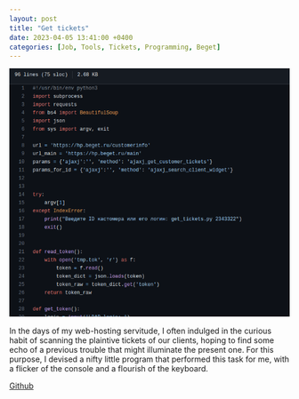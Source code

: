 ```yaml
---
layout: post
title: "Get tickets"
date: 2023-04-05 13:41:00 +0400
categories: [Job, Tools, Tickets, Programming, Beget]
---
```


![Screenshot.png](/docs/assets/get_tickets.png)

In the days of my web-hosting servitude, I often indulged in the curious habit of scanning the plaintive tickets of our clients, hoping to find some echo of a previous trouble that might illuminate the present one. For this purpose, I devised a nifty little program that performed this task for me, with a flicker of the console and a flourish of the keyboard.

[Github](https://github.com/ta0ma0/gettickets)
